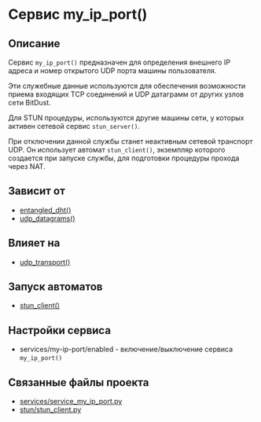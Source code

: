 # Сервис my_ip_port()


## Описание
Сервис `my_ip_port()` предназначен для определения внешнего IP адреса и 
номер открытого UDP порта машины пользователя. 

Эти служебные данные используются для обеспечения возможности приема входящих TCP соединений и 
UDP датаграмм от других узлов сети BitDust.

Для STUN процедуры, используются другие машины сети, у которых активен сетевой сервис 
`stun_server()`.

При отключении данной службы станет неактивным сетевой транспорт UDP.
Он использует автомат `stun_client()`, экземпляр которого создается при запуске службы,
для подготовки процедуры прохода через NAT.


## Зависит от
* [entangled_dht()](services/service_entangled_dht.md)
* [udp_datagrams()](services/service_udp_datagrams.md)


## Влияет на
* [udp_transport()](services/service_udp_transport.md)


## Запуск автоматов
* [stun_client()](stun/stun_client.md)


## Настройки сервиса
* services/my-ip-port/enabled - включение/выключение сервиса `my_ip_port()`


## Связанные файлы проекта
* [services/service_my_ip_port.py](services/service_my_ip_port.py)
* [stun/stun_client.py](stun/stun_client.py)




